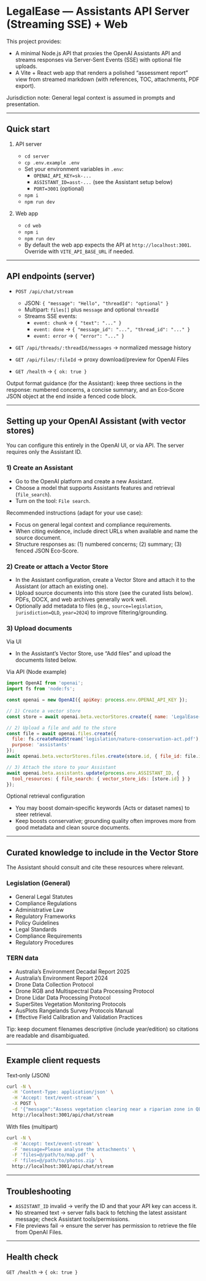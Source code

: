 # LegalEase — Assistants API Server (Streaming SSE) + Web

This project provides:
- A minimal Node.js API that proxies the OpenAI Assistants API and streams responses via Server‑Sent Events (SSE) with optional file uploads.
- A Vite + React web app that renders a polished “assessment report” view from streamed markdown (with references, TOC, attachments, PDF export).

Jurisdiction note: General legal context is assumed in prompts and presentation.

---

## Quick start
1) API server
   - `cd server`
   - `cp .env.example .env`
   - Set your environment variables in `.env`:
     - `OPENAI_API_KEY=sk-...`
     - `ASSISTANT_ID=asst-...` (see the Assistant setup below)
     - `PORT=3001` (optional)
   - `npm i`
   - `npm run dev`

2) Web app
   - `cd web`
   - `npm i`
   - `npm run dev`
   - By default the web app expects the API at `http://localhost:3001`. Override with `VITE_API_BASE_URL` if needed.

---

## API endpoints (server)
- `POST /api/chat/stream`
  - JSON: `{ "message": "Hello", "threadId": "optional" }`
  - Multipart: `files[]` plus `message` and optional `threadId`
  - Streams SSE events:
    - `event: chunk` → `{ "text": "..." }`
    - `event: done`  → `{ "message_id": "...", "thread_id": "..." }`
    - `event: error` → `{ "error": "..." }`

- `GET /api/threads/:threadId/messages` → normalized message history
- `GET /api/files/:fileId` → proxy download/preview for OpenAI Files
- `GET /health` → `{ ok: true }`

Output format guidance (for the Assistant): keep three sections in the response: numbered concerns, a concise summary, and an Eco‑Score JSON object at the end inside a fenced code block.

---

## Setting up your OpenAI Assistant (with vector stores)

You can configure this entirely in the OpenAI UI, or via API. The server requires only the Assistant ID.

### 1) Create an Assistant
- Go to the OpenAI platform and create a new Assistant.
- Choose a model that supports Assistants features and retrieval (`file_search`).
- Turn on the tool: `File search`.

Recommended instructions (adapt for your use case):
- Focus on general legal context and compliance requirements.
- When citing evidence, include direct URLs when available and name the source document.
- Structure responses as: (1) numbered concerns; (2) summary; (3) fenced JSON Eco‑Score.

### 2) Create or attach a Vector Store
- In the Assistant configuration, create a Vector Store and attach it to the Assistant (or attach an existing one).
- Upload source documents into this store (see the curated lists below). PDFs, DOCX, and web archives generally work well.
- Optionally add metadata to files (e.g., `source=legislation`, `jurisdiction=QLD`, `year=2024`) to improve filtering/grounding.

### 3) Upload documents
Via UI
- In the Assistant’s Vector Store, use “Add files” and upload the documents listed below.

Via API (Node example)
```js
import OpenAI from 'openai';
import fs from 'node:fs';

const openai = new OpenAI({ apiKey: process.env.OPENAI_API_KEY });

// 1) Create a vector store
const store = await openai.beta.vectorStores.create({ name: 'LegalEase-Knowledge' });

// 2) Upload a file and add to the store
const file = await openai.files.create({
  file: fs.createReadStream('legislation/nature-conservation-act.pdf'),
  purpose: 'assistants'
});
await openai.beta.vectorStores.files.create(store.id, { file_id: file.id });

// 3) Attach the store to your Assistant
await openai.beta.assistants.update(process.env.ASSISTANT_ID, {
  tool_resources: { file_search: { vector_store_ids: [store.id] } }
});
```

Optional retrieval configuration
- You may boost domain‑specific keywords (Acts or dataset names) to steer retrieval.
- Keep boosts conservative; grounding quality often improves more from good metadata and clean source documents.

---

## Curated knowledge to include in the Vector Store

The Assistant should consult and cite these resources where relevant.

### Legislation (General)
- General Legal Statutes
- Compliance Regulations
- Administrative Law
- Regulatory Frameworks
- Policy Guidelines
- Legal Standards
- Compliance Requirements
- Regulatory Procedures

### TERN data
- Australia’s Environment Decadal Report 2025
- Australia’s Environment Report 2024
- Drone Data Collection Protocol
- Drone RGB and Multispectral Data Processing Protocol
- Drone Lidar Data Processing Protocol
- SuperSites Vegetation Monitoring Protocols
- AusPlots Rangelands Survey Protocols Manual
- Effective Field Calibration and Validation Practices

Tip: keep document filenames descriptive (include year/edition) so citations are readable and disambiguated.

---

## Example client requests

Text‑only (JSON)
```bash
curl -N \
  -H 'Content-Type: application/json' \
  -H 'Accept: text/event-stream' \
  -X POST \
  -d '{"message":"Assess vegetation clearing near a riparian zone in QLD"}' \
  http://localhost:3001/api/chat/stream
```

With files (multipart)
```bash
curl -N \
  -H 'Accept: text/event-stream' \
  -F 'message=Please analyse the attachments' \
  -F 'files=@/path/to/map.pdf' \
  -F 'files=@/path/to/photos.zip' \
  http://localhost:3001/api/chat/stream
```

---

## Troubleshooting
- `ASSISTANT_ID` invalid → verify the ID and that your API key can access it.
- No streamed text → server falls back to fetching the latest assistant message; check Assistant tools/permissions.
- File previews fail → ensure the server has permission to retrieve the file from OpenAI Files.

---

## Health check
`GET /health` → `{ ok: true }`


